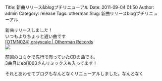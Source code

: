 Title: 新曲リリース&blogプチリニューアル
Date: 2011-09-04 01:50
Author: admin
Category: release
Tags: otherman
Slug: 新曲リリースblogプチリニューアル

新曲リリースしました！  
いつもよりちょっと遅い曲です  
[[OTMN024] grayscale | Otherman
Records](http://www.otherman-records.com/releases/OTMN024)  
![](http://www.archive.org/download/OTMN024/folder.jpg)

前回のコミケで先行で売っていたCDの曲です。  
3曲目にebi1000さんリミックスも入ってます！

それとあわせてブログもなんとなくリニューアルしました。なんとなく
